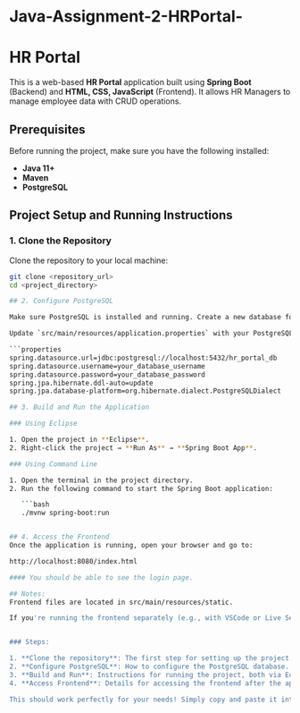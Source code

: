 # Java-Assignment-2-HRPortal-
# HR Portal

This is a web-based **HR Portal** application built using **Spring Boot** (Backend) and **HTML, CSS, JavaScript** (Frontend). It allows HR Managers to manage employee data with CRUD operations.

## Prerequisites

Before running the project, make sure you have the following installed:

- **Java 11+**
- **Maven**
- **PostgreSQL**

## Project Setup and Running Instructions

### 1. Clone the Repository

Clone the repository to your local machine:

```bash
git clone <repository_url>
cd <project_directory>

## 2. Configure PostgreSQL

Make sure PostgreSQL is installed and running. Create a new database for the project (e.g., `hr_portal_db`).

Update `src/main/resources/application.properties` with your PostgreSQL connection details:

```properties
spring.datasource.url=jdbc:postgresql://localhost:5432/hr_portal_db
spring.datasource.username=your_database_username
spring.datasource.password=your_database_password
spring.jpa.hibernate.ddl-auto=update
spring.jpa.database-platform=org.hibernate.dialect.PostgreSQLDialect

## 3. Build and Run the Application

### Using Eclipse

1. Open the project in **Eclipse**.
2. Right-click the project → **Run As** → **Spring Boot App**.

### Using Command Line

1. Open the terminal in the project directory.
2. Run the following command to start the Spring Boot application:

   ```bash
   ./mvnw spring-boot:run


## 4. Access the Frontend
Once the application is running, open your browser and go to:

http://localhost:8080/index.html

#### You should be able to see the login page.

## Notes:
Frontend files are located in src/main/resources/static.

If you're running the frontend separately (e.g., with VSCode or Live Server), you can directly open index.html in a browser for testing.


### Steps:

1. **Clone the repository**: The first step for setting up the project.
2. **Configure PostgreSQL**: How to configure the PostgreSQL database.
3. **Build and Run**: Instructions for running the project, both via Eclipse or command line.
4. **Access Frontend**: Details for accessing the frontend after the application is running.

This should work perfectly for your needs! Simply copy and paste it into a new `README.md` file in the root of your project.






